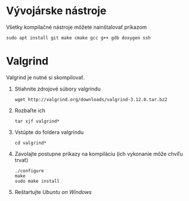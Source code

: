 # Vývojárske nástroje

Všetky kompilačné nástroje môžete nainštalovať príkazom

```
sudo apt install git make cmake gcc g++ gdb doxygen ssh
```

# Valgrind

Valgrind je nutné si skompilovať.

1. Stiahnite zdrojové súbory  valgrindu
   ```
   wget http://valgrind.org/downloads/valgrind-3.12.0.tar.bz2
   ```
   
2. Rozbaľte ich
   ```
   tar xjf valgrind*
   ```
   
3. Vstúpte do foldera valgrindu
   ```
   cd valgrind*
   ```
   
4. Zavolajte postupne príkazy na kompiláciu (ich vykonanie môže chvíľu trvať)
   ```
   ./configure
   make
   sudo make install
   ```
   
5. Reštartujte *Ubuntu on Windows*

